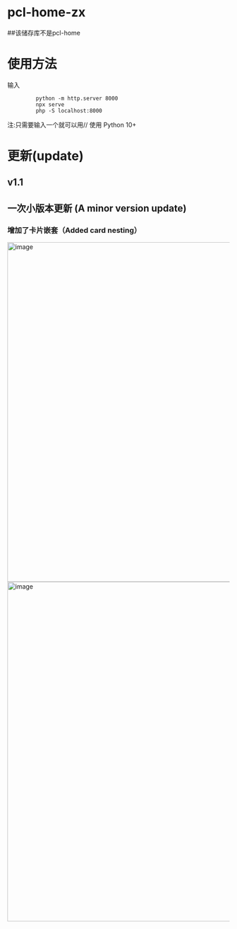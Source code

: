 # pcl-home-zx
##该储存库不是pcl-home
# 使用方法
输入


             python -m http.server 8000            
             npx serve            
             php -S localhost:8000          
注:只需要输入一个就可以用// 使用 Python 10+

<h1>更新(update)</h1>
<h2>v1.1</h2>
<h2>一次小版本更新  (A minor version update)</h2>
<h3>增加了卡片嵌套（Added card nesting）</h3>
<img width="1354" height="768" alt="image" src="https://github.com/user-attachments/assets/fa16f405-3efe-4fd4-a453-32fd63de38ba" />
<img width="1359" height="768" alt="image" src="https://github.com/user-attachments/assets/af7c09e1-2738-4635-aaf5-7dcbbc9b7100" />
